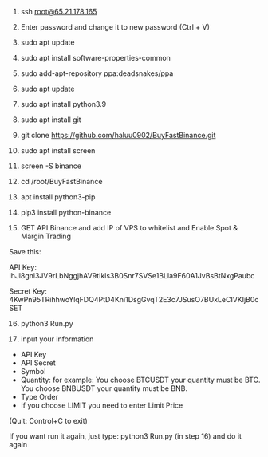 1. ssh root@65.21.178.165

2. Enter password and change it to new password (Ctrl + V)

3. sudo apt update

4. sudo apt install software-properties-common

5. sudo add-apt-repository ppa:deadsnakes/ppa

6. sudo apt update

7. sudo apt install python3.9

8. sudo apt install git

9. git clone https://github.com/haluu0902/BuyFastBinance.git

10. sudo apt install screen

11. screen -S binance

12. cd /root/BuyFastBinance

13. apt install python3-pip

14. pip3 install python-binance

15. GET API Binance and add IP of VPS to whitelist and Enable Spot & Margin Trading

Save this:

API Key: lhJl8gni3JV9rLbNggjhAV9tIkls3B0Snr7SVSe1BLla9F60A1JvBsBtNxgPaubc

Secret Key: 4KwPn95TRihhwoYlqFDQ4PtD4Kni1DsgGvqT2E3c7JSusO7BUxLeCIVKIjB0cSET

16. python3 Run.py

17. input your information
- API Key
- API Secret
- Symbol
- Quantity: for example: You choose BTCUSDT your quantity must be BTC. You choose BNBUSDT your quantity must be BNB.
- Type Order
- If you choose LIMIT you need to enter Limit Price


(Quit: Control+C to exit)

If you want run it again, just type: python3 Run.py (in step 16) and do it again